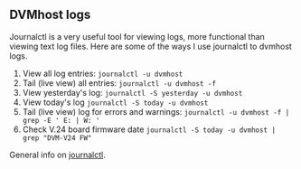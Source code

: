 ## DVMhost logs

Journalctl is a very useful tool for viewing logs, more functional than viewing text log files. Here are some of the ways I use journalctl to dvmhost logs. 
1. View all log entries: `journalctl -u dvmhost`
2. Tail (live view) all entries: `journalctl -u dvmhost -f`
3. View yesterday's log: `journalctl -S yesterday -u dvmhost`
4. View today's log `journalctl -S today -u dvmhost`
5. Tail (live view) log for errors and warnings: `journalctl -u dvmhost -f | grep -E ' E: | W: '`
6. Check V.24 board firmware date `journalctl -S today -u dvmhost | grep "DVM-V24 FW"`

General info on [journalctl](https://www.digitalocean.com/community/tutorials/how-to-use-journalctl-to-view-and-manipulate-systemd-logs).
